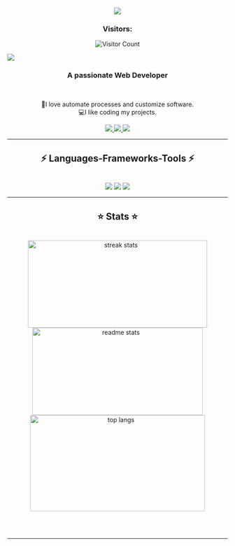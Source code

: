 <h1 align="center">
    <img src="https://readme-typing-svg.herokuapp.com/?font=Righteous&size=35&center=true&vCenter=true&width=500&height=70&duration=4000&lines=Hi+There!+👋;+I'm+Josué+EmaxS!;" />
</h1>
<div align="center">
<h3>
Visitors:
</h3>

![Visitor Count](https://profile-counter.glitch.me/bm-jsms/count.svg)

</div>

<div>
    <img src="https://media.licdn.com/dms/image/D4E16AQGR0mXd7DL-WA/profile-displaybackgroundimage-shrink_350_1400/0/1704904332309?e=1710374400&v=beta&t=_ytwTwQ3IeC01FIw_ucZ70RX7y0HNVtwzGU2W3nQfIw"/>
</div>

<h3 align="center">A passionate Web Developer</h3>

<br/>

<div align="center">
 
🎨I love automate processes and customize software.
<br>
💻I like coding my projects.

 </div>
 
<div align="center"> 
  <a href="mailto:josueemaxsalazar@outlook.com">
    <img src="https://img.shields.io/badge/Gmail-333333?style=for-the-badge&logo=gmail&logoColor=red" />
  </a>
  <a href="https://www.linkedin.com/in/josu%C3%A9-emaxs-b39a80292/" target="_blank">
    <img src="https://img.shields.io/badge/LinkedIn-0077B5?style=for-the-badge&logo=linkedin&logoColor=white" target="_blank" />
  </a>
  <a href="https://bm-jsms-portfolio.vercel.app" target="_blank">
     <img src="https://img.shields.io/badge/Portfolio-FF5722?style=for-the-badge&logo=todoist&logoColor=white" target="_blank" />
  </a>
</div>

 <hr/>
 
<h2 align="center">⚡ Languages-Frameworks-Tools ⚡</h2>
<br/>
<div align="center">
    <img src="https://skillicons.dev/icons?i=html,css,javascript,typescript,py,php,nodejs,express,git,sass,tailwind"/>
    <img src="https://skillicons.dev/icons?i=angular,astro,react,nextjs"/>
    <img src="https://skillicons.dev/icons?i=vscode,github,mysql,jest,vitest,md,vite,netlify,vercel"/>
    <br>

</div>

<hr/>

<h2 align="center">⭐ Stats ⭐</h2>
<br>
<div align=center>
  <img width=410 height=200 src="https://streak-stats.demolab.com?user=bm-jsms&theme=algolia&border_radius=10" alt="streak stats"/>
  <img width=390 height=200 src="https://github-readme-stats.vercel.app/api?username=bm-jsms&count_private=true&show_icons=true&theme=algolia&border_radius=10" alt="readme stats" />
  <br/>
  <img width=400 height=220 align="center" src="https://github-readme-stats.vercel.app/api/top-langs/?username=bm-jsms&hide=HTML&langs_count=8&layout=compact&theme=algolia&border_radius=10&size_weight=0.5&count_weight=0.5&exclude_repo=github-readme-stats" alt="top langs" />
</div>

<br/><br/>

<hr/>

<br/>
